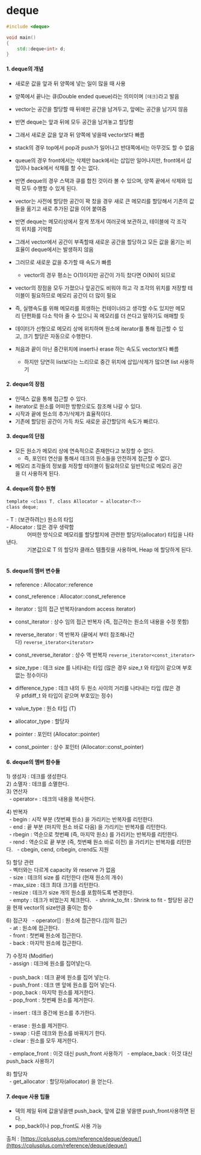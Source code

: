 # deque  

```C++
#include <deque>

void main()
{
    std::deque<int> d;
}
```

#### 1. deque의 개념
- 새로운 값을 앞과 뒤 양쪽에 넣는 일이 많을 때 사용
- 양쪽에서 끝나는 큐(Double ended queue)라는 의미이며 `[데크]`라고 발음  
  
- vector는 공간을 할당할 때 뒤에만 공간을 남겨두고, 앞에는 공간을 남기지 않음
- 반면 deque는 앞과 뒤에 모두 공간을 남겨놓고 할당함
- 그래서 새로운 값을 앞과 뒤 양쪽에 넣을때 vector보다 빠름

- stack의 경우 top에서 pop과 push가 일어나고 반대쪽에서는 아무것도 할 수 없음
- queue의 경우 front에서는 삭제만 back에서는 삽입만 일어나지만, front에서 삽입이나 back에서 삭제를 할 수는 없다.  
- 반면 deque의 경우 스택과 큐를 합친 것이라 볼 수 있으며, 양쪽 끝에서 삭제와 입력 모두 수행할 수 있게 된다.  
  
- vector는 사전에 할당한 공간이 꽉 찼을 경우 새로 큰 메모리를 할당해서 기존의 값들을 옮기고 새로 추가된 값을 이어 붙여줌  
- 반면 deque는 메모리상에서 잘게 쪼개서 여러곳에 보관하고, 테이블에 각 조각의 위치를 기억함  
- 그래서 vector에서 공간이 부족할때 새로운 공간을 할당하고 모든 값을 옮기는 비효율이 deque에서는 발생하지 않음  
- 그러므로 새로운 값을 추가할 때 속도가 빠름
	- vector의 경우 평소는 O(1)이지만 공간이 가득 찼다면 O(N)이 되므로
- vector의 장점을 모두 가졌으나 앞공간도 비워야 하고 각 조각의 위치를 저장할 테이블이 필요하므로 메모리 공간이 더 많이 필요  
- 즉, 실행속도를 위해 메모리를 희생하는 컨테이너라고 생각할 수도 있지만 메모리 단편화를 다소 막아 줄 수 있으니 꼭 메모리를 더 쓴다고 말하기도 애매할 듯  

- 데이터가 선형으로 메모리 상에 위치하며 원소에 iterator를 통해 접근할 수 있고, 크기 할당은 자동으로 수행한다.  
- 처음과 끝이 아닌 중간위치에 insert나 erase 하는 속도도 vector보다 빠름  
	- 하지만 당연히 list보다는 느리므로 중간 위치에 삽입/삭제가 많으면 list 사용하기
    
#### 2. deque의 장점  
- 인덱스 값을 통해 접근할 수 있다.  
- iterator로 원소를 어떠한 방향으로도 참조해 나갈 수 있다.  
- 시작과 끝에 원소의 추가/삭제가 효율적이다.  
- 기존에 할당된 공간이 가득 차도 새로운 공간할당의 속도가 빠르다.

#### 3. deque의 단점  
- 모든 원소가 메모리 상에 연속적으로 존재한다고 보장할 수 없다.
	- 즉, 포인터 연산을 통해서 데크의 원소들을 안전하게 접근할 수 없다. 
- 메모리 조각들의 정보를 저장할 테이블이 필요하므로 일반적으로 메모리 공간을 더 사용하게 된다. 

#### 4. deque의 함수 원형  
```C++
template <class T, class Allocator = allocator<T>>  
class deque;  
```
- T : (보관하려는) 원소의 타입  
- Allocator : 많은 경우 생략함  
              어떠한 방식으로 메모리를 할당할지에 관련한 할당자(allocator) 타입을 나타낸다.   
              기본값으로 T 의 할당자 클래스 템플릿을 사용하며, Heap 에 할당하게 된다.  
    
#### 5. deque의 멤버 변수들  
- reference : Allocator::reference  
- const_reference : Allocator::const_reference  
  
- iterator : 임의 접근 반복자(random access iterator)  
- const_iterator : 상수 임의 접근 반복자 (즉, 접근하는 원소의 내용을 수정 못함)  
- reverse_iterator : 역 반복자 (끝에서 부터 참조해나간다) `reverse_iterator<iterator>`
- const_reverse_iterator : 상수 역 반복자 `reverse_iterator<const_iterator>`
  
- size_type : 데크 size 를 나타내는 타입 (많은 경우 size_t 와 타입이 같으며 부호없는 정수이다)  
- difference_type : 데크 내의 두 원소 사이의 거리를 나타내는 타입 (많은 경우 ptfdiff_t 와 타입이 같으며 부호있는 정수)  
- value_type : 원소 타입 (T)  
- allocator_type : 할당자  

- pointer : 포인터 (Allocator::pointer)  
- const_pointer : 상수 포인터 (Allocator::const_pointer)  

#### 6. deque의 멤버 함수들  
1) 생성자 : 데크를 생성한다.  
2) 소멸자 : 데크를 소멸한다.  
3) 연산자  
  - operator= : 데크의 내용을 복사한다.  
  
4) 반복자  
  - begin : 시작 부분 (첫번째 원소) 을 가리키는 반복자를 리턴한다.  
  - end : 끝 부분 (마지막 원소 바로 다음) 을 가리키는 반복자를 리턴한다.  
  - rbegin : 역순으로 첫번째 (즉, 마지막 원소) 를 가리키는 반복자를 리턴한다.  
  - rend : 역순으로 끝 부분 (즉, 첫번째 원소 바로 이전) 을 가리키는 반복자를 리턴한다.
  - cbegin, cend, crbegin, crend도 지원  
  
5) 할당 관련  
  - 벡터와는 다르게 capacity 와 reserve 가 없음  
  - size : 데크의 size 를 리턴한다 (현재 원소의 개수)  
  - max_size : 데크 최대 크기를 리턴한다.  
  - resize : 데크가 size 개의 원소를 포함하도록 변경한다.  
  - empty : 데크가 비었는지 체크한다.
  - shrink_to_fit : Shrink to fit
	- 할당된 공간을 현재 vector의 size만큼 줄이는 함수
  
6) 접근자
  - operator[] : 원소에 접근한다.(임의 접근)  
  - at : 원소에 접근한다.  
  - front : 첫번째 원소에 접근한다.  
  - back : 마지막 원소에 접근한다.  
  
7) 수정자 (Modifier)  
  - assign : 데크에 원소를 집어넣는다.  
    
  - push_back : 데크 끝에 원소를 집어 넣는다.  
  - push_front : 데크 맨 앞에 원소를 집어 넣는다.  
  - pop_back : 마지막 원소를 제거한다.  
  - pop_front : 첫번째 원소를 제거한다.  
  
  - insert : 데크 중간에 원소를 추가한다.  
  
  - erase : 원소를 제거한다.  
  - swap : 다른 데크와 원소를 바꿔치기 한다.  
  - clear : 원소를 모두 제거한다.

  - emplace_front : 이것 대신 push_front 사용하기
  - emplace_back : 이것 대신 push_back 사용하기  
  
8) 할당자  
  - get_allocator : 할당자(allocator) 을 얻는다.

#### 7. deque 사용 팁들
- 덱의 제일 뒤에 값을넣을땐 push_back, 앞에 값을 넣을땐 push_front사용하면 된다.
- pop_back이나 pop_front도 사용 가능  

출처 : [https://cplusplus.com/reference/deque/deque/](https://cplusplus.com/reference/deque/deque/)